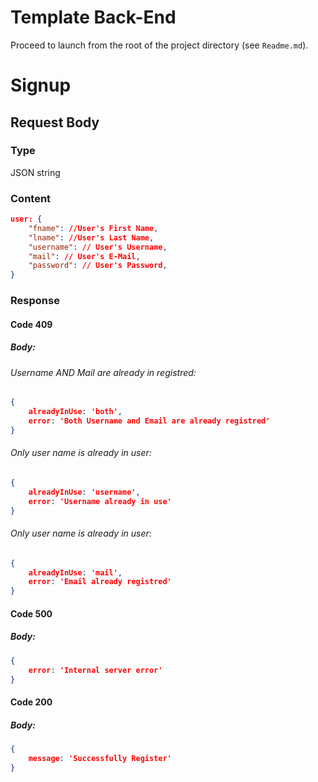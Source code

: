
# Template Back-End

Proceed to launch from the root of the project directory (see `Readme.md`).

# Signup
## Request Body
### Type
JSON string
### Content
```JSON
user: {
    "fname": //User's First Name,
    "lname": //User's Last Name,
    "username": // User's Username,
    "mail": // User's E-Mail,
    "password": // User's Password,
}
```
### Response
#### Code 409

##### Body:
###### Username AND Mail are already in registred:
```JSON
{
    alreadyInUse: 'both',
    error: 'Both Username and Email are already registred'
}
```

###### Only user name is already in user:
```JSON
{
    alreadyInUse: 'username',
    error: 'Username already in use'
}
```

###### Only user name is already in user:
```JSON
{
    alreadyInUse: 'mail',
    error: 'Email already registred'
}
```

#### Code 500
##### Body:
```JSON
{
    error: 'Internal server error'
}
```

#### Code 200
##### Body:
```JSON
{
    message: 'Successfully Register'
}
```